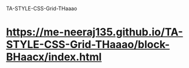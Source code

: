 TA-STYLE-CSS-Grid-THaaao

# https://me-neeraj135.github.io/TA-STYLE-CSS-Grid-THaaao/block-BHaacx/index.html




